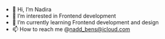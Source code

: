 - 👋 Hi, I’m Nadira
- 👀 I’m interested in Frontend development
- 🦋 I’m currently learning Frontend development and design
- 📫 How to reach me @nadd_bens@icloud.com

<!---
Naddybs/Naddybs is a ✨ special ✨ repository because its `README.md` (this file) appears on your GitHub profile.
You can click the Preview link to take a look at your changes.
--->
